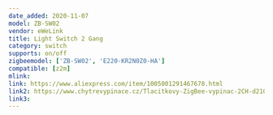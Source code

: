 ```yaml
---
date_added: 2020-11-07
model: ZB-SW02
vendor: eWeLink
title: Light Switch 2 Gang
category: switch
supports: on/off
zigbeemodel: ['ZB-SW02', 'E220-KR2N0Z0-HA']
compatible: [z2m]
mlink: 
link: https://www.aliexpress.com/item/1005001291467678.html
link2: https://www.chytrevypinace.cz/Tlacitkovy-ZigBee-vypinac-2CH-d210.htm
link3: 
---
```


